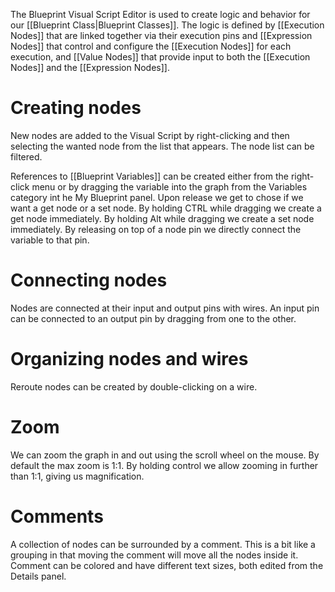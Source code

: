 The Blueprint Visual Script Editor is used to create logic and behavior for our [[Blueprint Class|Blueprint Classes]].
The logic is defined by [[Execution Nodes]] that are linked together via their execution pins and [[Expression Nodes]] that control and configure the [[Execution Nodes]] for each execution, and [[Value Nodes]] that provide input to both the [[Execution Nodes]] and the [[Expression Nodes]].

# Creating nodes
New nodes are added to the Visual Script by right-clicking and then selecting the wanted node from the list that appears.
The node list can be filtered.

References to [[Blueprint Variables]] can be created either from the right-click menu or by dragging the variable into the graph from the Variables category int he My Blueprint panel.
Upon release we get to chose if we want a get node or a set node.
By holding CTRL while dragging we create a get node immediately.
By holding Alt while dragging we create a set node immediately.
By releasing on top of a node pin we directly connect the variable to that pin.

# Connecting nodes
Nodes are connected at their input and output pins with wires.
An input pin can be connected to an output pin by dragging from one to the other.

# Organizing nodes and wires
Reroute nodes can be created by double-clicking on a wire.

# Zoom
We can zoom the graph in and out using the scroll wheel on the mouse.
By default the max zoom is 1:1.
By holding control we allow zooming in further than 1:1, giving us magnification.

# Comments
A collection of nodes can be surrounded by a comment.
This is a bit like a grouping in that moving the comment will move all the nodes inside it.
Comment can be colored and have different text sizes, both edited from the Details panel.
